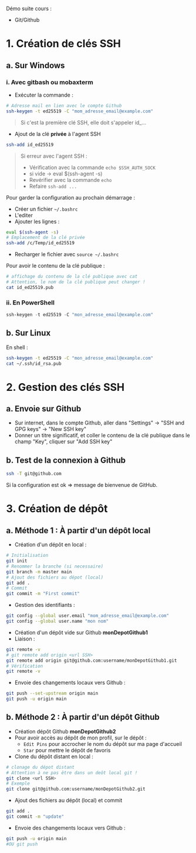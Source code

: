 Démo suite cours :
* Git/Github

# 1. Création de clés SSH

## a. Sur Windows

### i. Avec gitbash ou mobaxterm

- Exécuter la commande :
```bash
# Adresse mail en lien avec le compte Github
ssh-keygen -t ed25519 -C "mom_adresse_email@example.com"
```
> Si c'est la première clé SSH, elle doit s'appeler id_...
- Ajout de la clé **privée** à l'agent SSH
```bash
ssh-add id_ed25519
```
> Si erreur avec l'agent SSH :
> - Vérification avec la commande `echo $SSH_AUTH_SOCK`
> - si vide -> eval $(ssh-agent -s)
> - Revérifier avec la commande `echo`
> - Refaire `ssh-add ...`

Pour garder la configuration au prochain démarrage :
- Créer un fichier `~/.bashrc`
- L'editer
- Ajouter les lignes :
```bash
eval $(ssh-agent -s)
# Emplacement de la clé privée
ssh-add /c/Temp/id_ed25519
```
- Recharger le fichier avec `source ~/.bashrc`

Pour avoir le contenu de la clé publique :
```bash
# affichage du contenu de la clé publique avec cat
# Attention, le nom de la clé publique peut changer !
cat id_ed25519.pub
```

### ii. En PowerShell

```powershell
ssh-keygen -t ed25519 -C "mon_adresse_email@example.com"
```

## b. Sur Linux

En shell :
```bash
ssh-keygen -t ed25519 -C "mon_adresse_email@example.com"
cat ~/.ssh/id_rsa.pub
```

# 2. Gestion des clés SSH

## a. Envoie sur Github

- Sur internet, dans le compte Github, aller dans "Settings" ->  "SSH and GPG keys" -> "New SSH key"
- Donner un titre significatif, et coller le contenu de la clé publique dans le champ "Key", cliquer sur "Add SSH key"

## b. Test de la connexion à Github

```bash
ssh -T git@github.com
```

Si la configuration est ok => message de bienvenue de GitHub.

# 3. Création de dépôt

## a. Méthode 1 : À partir d'un dépôt local

- Création d'un dépôt en local :
```bash
# Initialisation
git init
# Renommer la branche (si necessaire)
git branch -m master main
# Ajout des fichiers au dépot (local)
git add .
# Commit
git commit -m "First commit"
```
- Gestion des identifiants :
```bash
git config --global user.email "mom_adresse_email@example.com"
git config --global user.name "mon nom"
```
- Création d'un dépôt vide sur Github **monDepotGithub1**
- Liaison :
```bash
git remote -v
# git remote add origin <url SSH>
git remote add origin git@github.com:username/monDepotGithub1.git
# Vérification
git remote -v
```
- Envoie des changements locaux vers Github :
```bash
git push --set-upstream origin main
git push -u origin main
```

## b. Méthode 2 : À partir d'un dépôt Github

- Création dépôt Github **monDepotGithub2**
- Pour avoir accès au dépôt de mon profil, sur le dépôt :
	- `Edit Pins` pour accrocher le nom du dépôt sur ma page d'accueil
	- `Star` pour mettre le dépôt de favoris
- Clone du dépôt distant en local :
```bash
# clonage du dépot distant
# Attention à ne pas être dans un deôt local git !
git clone <url SSH>
# Exemple
git clone git@github.com:username/monDepotGithub2.git
```
- Ajout des fichiers au dépôt (local) et commit
```bash
git add .
git commit -m "update"
```
- Envoie des changements locaux vers Github :
```bash
git push -u origin main
#OU git push
```

